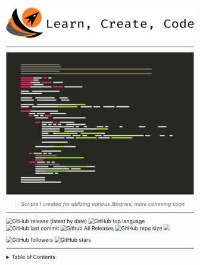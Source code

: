 <img title="" src="img/anap_logo.png" alt="" width="743" data-align="inline">

----

![](img/anap2.png)

> *Scripts I created for utilizing various libraries, more comming soon*

----


![GitHub release (latest by date)](https://img.shields.io/github/v/release/willgrant22/Python-3-Greatest-Hits?color=683BB9)
![GitHub top language](https://img.shields.io/github/languages/top/willgrant22/Python-3-Greatest-Hits)
![GitHub last commit](https://img.shields.io/github/last-commit/willgrant22/Python-3-Greatest-Hits)
![Github All Releases](https://img.shields.io/github/downloads/willgrant22/Python-3-Greatest-Hits/total.svg)
![GitHub repo size](https://img.shields.io/github/repo-size/willgrant22/Python-3-Greatest-Hits?color=E19124)
![](https://komarev.com/ghpvc/?username=willgrant22&color=ff69b4&label=Views)

![GitHub followers](https://img.shields.io/github/followers/willgrant22?style=social)
![GitHub stars](https://img.shields.io/github/stars/willgrant22/Python-3-Greatest-Hits?style=social)

----

<details>
<summary>Table of Contents</summary>

# <img title="" src="img/python-5.png" alt="" width="50" data-align="inline"> <sup> Table of Contents</sup>

- [Barcode](https://github.com/willgrant22/Functional_Python/tree/master/Barcode)

- [C With Python](https://github.com/willgrant22/Functional_Python/tree/master/C%20With%20Python)
  - [C Python](https://github.com/willgrant22/Python-3-Greatest-Hits/tree/master/C%20With%20Python/C%20Python)
  - [C++ Python](https://github.com/willgrant22/Python-3-Greatest-Hits/tree/master/C%20With%20Python/C%2B%2B%20Python)
  - [Cython](https://github.com/willgrant22/Python-3-Greatest-Hits/tree/master/C%20With%20Python/Cython)
  - [Shared Lib](https://github.com/willgrant22/Python-3-Greatest-Hits/tree/master/C%20With%20Python/Shared%20Lib)
  
- [Data Structures](https://github.com/willgrant22/Python-3-Greatest-Hits/tree/master/Data%20Structures)
  - [Class Decorators](https://github.com/willgrant22/Python-3-Greatest-Hits/tree/master/Data%20Structures/Decorators)
  
- [Database](https://github.com/willgrant22/Functional_Python/tree/master/Database)
  - [MySQL](https://github.com/willgrant22/Python-3-Greatest-Hits/tree/master/Database/MySQL)
  - [SQLite](https://github.com/willgrant22/Python-3-Greatest-Hits/tree/master/Database/Sqlite)
- [Emoji](https://github.com/willgrant22/Python-3-Greatest-Hits/tree/master/Emoji)
  
- [Encryption](https://github.com/willgrant22/Functional_Python/tree/master/Encryption)

- [File Operations](https://github.com/willgrant22/Functional_Python/tree/master/File%20Operations)  
  - [CSV](https://github.com/willgrant22/Python-3-Greatest-Hits/tree/master/File%20Operations/CSV)
  - [Dev](https://github.com/willgrant22/Python-3-Greatest-Hits/tree/master/File%20Operations/Dev)
  - [Docx](https://github.com/willgrant22/Python-3-Greatest-Hits/tree/master/File%20Operations/Docx)
  - [Excel](https://github.com/willgrant22/Python-3-Greatest-Hits/tree/master/File%20Operations/Excel)
  - [IO](https://github.com/willgrant22/Python-3-Greatest-Hits/tree/master/File%20Operations/IO)
  - [Json](https://github.com/willgrant22/Python-3-Greatest-Hits/tree/master/File%20Operations/Json)
  - [Yaml](https://github.com/willgrant22/Python-3-Greatest-Hits/tree/master/File%20Operations/Yaml)
  - [Zip](https://github.com/willgrant22/Python-3-Greatest-Hits/tree/master/File%20Operations/ZIP)
- [Functions](https://github.com/willgrant22/Python-3-Greatest-Hits/tree/master/Functions)

- [GUI](https://github.com/willgrant22/Functional_Python/tree/master/GUI)
  - [GTK](https://github.com/willgrant22/Python-3-Greatest-Hits/tree/master/GUI/Gtk)
  - [PyCario](https://github.com/willgrant22/Python-3-Greatest-Hits/tree/master/GUI/PyCario)
  - [TKinter](https://github.com/willgrant22/Python-3-Greatest-Hits/tree/master/GUI/Tkinter)
  - [WXPython](https://github.com/willgrant22/Python-3-Greatest-Hits/tree/master/GUI/wxpython)

- [Image Manipulation](https://github.com/willgrant22/Functional_Python/tree/master/Image%20Manipulation)
  - [OpenCV](https://github.com/willgrant22/Python-3-Greatest-Hits/tree/master/Image%20Manipulation/OpenCV)
  - [PIL](https://github.com/willgrant22/Python-3-Greatest-Hits/tree/master/Image%20Manipulation/PIL)
  - [Wand](https://github.com/willgrant22/Python-3-Greatest-Hits/tree/master/Image%20Manipulation/Wand)

- [Networking](https://github.com/willgrant22/Python-3-Greatest-Hits/tree/master/Networking)
  - [Proxies](https://github.com/willgrant22/Python-3-Greatest-Hits/tree/master/Networking/Proxies)

- [PyArduino](https://github.com/willgrant22/Functional_Python/tree/master/PyArduino)
- [Regular Expressions](https://github.com/willgrant22/Python-3-Greatest-Hits/tree/master/Regular%20Expressions)

- [Socket Programming](https://github.com/willgrant22/Functional_Python/tree/master/Socket%20Programming)

- [System](https://github.com/willgrant22/Functional_Python/tree/master/System)

- [Terminal](https://github.com/willgrant22/Functional_Python/tree/master/Terminal)
  - [Click](https://github.com/willgrant22/Python-3-Greatest-Hits/tree/master/Terminal/Click)
  - [Paramiko](https://github.com/willgrant22/Python-3-Greatest-Hits/tree/master/Terminal/Paramiko)
  - [Pretty Table](https://github.com/willgrant22/Python-3-Greatest-Hits/tree/master/Terminal/Pretty%20Table)
  - [Prompt Toolkit](https://github.com/willgrant22/Python-3-Greatest-Hits/tree/master/Terminal/Prompt%20Toolkit)
  - [Rich](https://github.com/willgrant22/Python-3-Greatest-Hits/tree/master/Terminal/Rich)
  - [Shell](https://github.com/willgrant22/Python-3-Greatest-Hits/tree/master/Terminal/Shell)

- [Threading](https://github.com/willgrant22/Functional_Python/tree/master/Threading)

- [Twilio](https://github.com/willgrant22/Functional_Python/tree/master/Twilio)

- [Vars](https://github.com/willgrant22/Functional_Python/tree/master/Vars)
  - [Formatting](https://github.com/willgrant22/Python-3-Greatest-Hits/tree/master/Vars/Formatting)
  - [Lists, Dictionaries and Arrays](https://github.com/willgrant22/Python-3-Greatest-Hits/tree/master/Vars/Lists%2C%20Dictionaries%20and%20Arrays)
  - [Matplotlib](https://github.com/willgrant22/Python-3-Greatest-Hits/tree/master/Vars/Matplotlib)
  - [Numpy](https://github.com/willgrant22/Python-3-Greatest-Hits/tree/master/Vars/Numpy)
  - [Pandas](https://github.com/willgrant22/Python-3-Greatest-Hits/tree/master/Vars/Pandas)
  - [Random](https://github.com/willgrant22/Python-3-Greatest-Hits/tree/master/Vars/Random)
  - [Strings](https://github.com/willgrant22/Python-3-Greatest-Hits/tree/master/Vars/Strings)
  - [Walrus](https://github.com/willgrant22/Python-3-Greatest-Hits/tree/master/Vars/Walrus)

- [Web](https://github.com/willgrant22/Functional_Python/tree/master/Web)
  - [AWS](https://github.com/willgrant22/Python-3-Greatest-Hits/tree/master/Web/AWS)
  - [Flask](https://github.com/willgrant22/Python-3-Greatest-Hits/tree/master/Web/Flask)
  - [Selenium](https://github.com/willgrant22/Python-3-Greatest-Hits/tree/master/Web/Selenium)
  - [Vultr](https://github.com/willgrant22/Python-3-Greatest-Hits/tree/master/Web/Vultr)
  - [Wikipedia](https://github.com/willgrant22/Python-3-Greatest-Hits/tree/master/Web/Wikipedia)
  
---
  </details>
